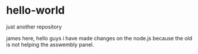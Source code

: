 # hello-world
just another repository 


james here, hello guys i have made changes on the node.js because the old is not helping the asswembly panel.
